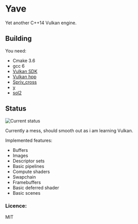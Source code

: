 # Yave
Yet another C++14 Vulkan engine.

## Building
You need:
 * Cmake 3.6
 * gcc 6
 * [Vulkan SDK](https://lunarg.com/vulkan-sdk/)
 * [Vulkan hpp](https://github.com/KhronosGroup/Vulkan-Hpp)
 * [Spriv_cross](https://github.com/KhronosGroup/SPIRV-Cross)
 * [y](https://github.com/gan74/y)
 * [sol2](https://github.com/ThePhD/sol2)

## Status

![Current status](http://i.imgur.com/x7Cuyeg.png)


Currently a mess, should smooth out as i am learning Vulkan.

Implemented features:
 * Buffers
 * Images
 * Descriptor sets
 * Basic pipelines
 * Compute shaders
 * Swapchain
 * Framebuffers
 * Basic deferred shader
 * Basic scenes
 
### Licence:
MIT
 
